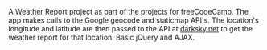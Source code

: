A Weather Report project as part of the projects for freeCodeCamp. The app makes calls to the Google geocode and staticmap API's. The location's longitude and latitude are then passed to the API at [darksky.net](https://darksky.net/) to get the weather report for that location. Basic jQuery and AJAX.